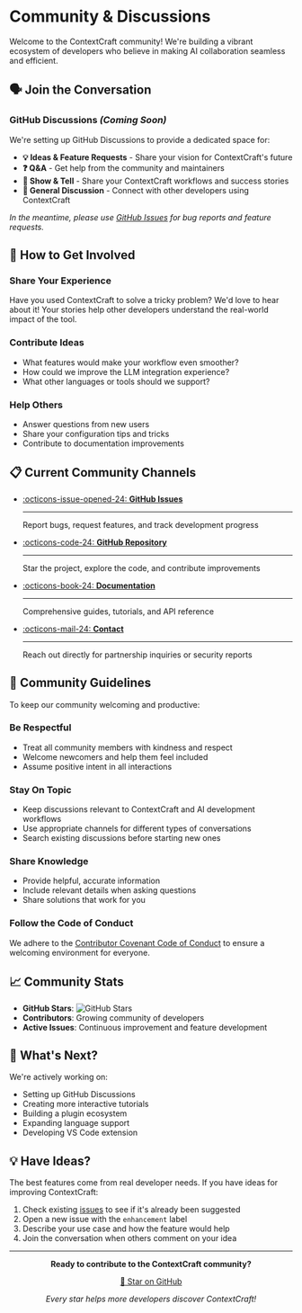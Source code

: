 # Community & Discussions

Welcome to the ContextCraft community! We're building a vibrant ecosystem of developers who believe in making AI collaboration seamless and efficient.

## 🗣️ Join the Conversation

### GitHub Discussions *(Coming Soon)*
We're setting up GitHub Discussions to provide a dedicated space for:
- **💡 Ideas & Feature Requests** - Share your vision for ContextCraft's future
- **❓ Q&A** - Get help from the community and maintainers
- **🎉 Show & Tell** - Share your ContextCraft workflows and success stories
- **💬 General Discussion** - Connect with other developers using ContextCraft

*In the meantime, please use [GitHub Issues](https://github.com/Shorzinator/ContextCraft/issues) for bug reports and feature requests.*

## 🤝 How to Get Involved

### Share Your Experience
Have you used ContextCraft to solve a tricky problem? We'd love to hear about it! Your stories help other developers understand the real-world impact of the tool.

### Contribute Ideas
- What features would make your workflow even smoother?
- How could we improve the LLM integration experience?
- What other languages or tools should we support?

### Help Others
- Answer questions from new users
- Share your configuration tips and tricks
- Contribute to documentation improvements

## 📋 Current Community Channels

<div class="grid cards" markdown>

-   [:octicons-issue-opened-24: **GitHub Issues**](https://github.com/Shorzinator/ContextCraft/issues)

    ---

    Report bugs, request features, and track development progress

-   [:octicons-code-24: **GitHub Repository**](https://github.com/Shorzinator/ContextCraft)

    ---

    Star the project, explore the code, and contribute improvements

-   [:octicons-book-24: **Documentation**](/)

    ---

    Comprehensive guides, tutorials, and API reference

-   [:octicons-mail-24: **Contact**](mailto:your-email@example.com)

    ---

    Reach out directly for partnership inquiries or security reports

</div>

## 🎯 Community Guidelines

To keep our community welcoming and productive:

### Be Respectful
- Treat all community members with kindness and respect
- Welcome newcomers and help them feel included
- Assume positive intent in all interactions

### Stay On Topic
- Keep discussions relevant to ContextCraft and AI development workflows
- Use appropriate channels for different types of conversations
- Search existing discussions before starting new ones

### Share Knowledge
- Provide helpful, accurate information
- Include relevant details when asking questions
- Share solutions that work for you

### Follow the Code of Conduct
We adhere to the [Contributor Covenant Code of Conduct](https://github.com/Shorzinator/ContextCraft/blob/main/CODE_OF_CONDUCT.md) to ensure a welcoming environment for everyone.

## 📈 Community Stats

- **GitHub Stars**: ![GitHub Stars](https://img.shields.io/github/stars/Shorzinator/ContextCraft?style=social)
- **Contributors**: Growing community of developers
- **Active Issues**: Continuous improvement and feature development

## 🚀 What's Next?

We're actively working on:
- Setting up GitHub Discussions
- Creating more interactive tutorials
- Building a plugin ecosystem
- Expanding language support
- Developing VS Code extension

## 💡 Have Ideas?

The best features come from real developer needs. If you have ideas for improving ContextCraft:

1. Check existing [issues](https://github.com/Shorzinator/ContextCraft/issues) to see if it's already been suggested
2. Open a new issue with the `enhancement` label
3. Describe your use case and how the feature would help
4. Join the conversation when others comment on your idea

---

<div align="center">
  <p><strong>Ready to contribute to the ContextCraft community?</strong></p>
  <p><a href="https://github.com/Shorzinator/ContextCraft" class="md-button md-button--primary">🌟 Star on GitHub</a></p>
  <p><em>Every star helps more developers discover ContextCraft!</em></p>
</div>
